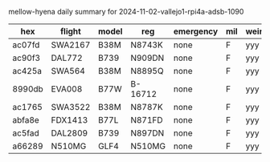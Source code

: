 mellow-hyena daily summary for 2024-11-02-vallejo1-rpi4a-adsb-1090

|hex|flight|model|reg|emergency|mil|weirdo|
|--|--|--|--|--|--|--|
|ac07fd|SWA2167|B38M|N8743K|none|F|yyy|
|ac90f3|DAL772|B739|N909DN|none|F|yyy|
|ac425a|SWA564|B38M|N8895Q|none|F|yyy|
|8990db|EVA008|B77W|B-16712|none|F|yyy|
|ac1765|SWA3522|B38M|N8787K|none|F|yyy|
|abfa8e|FDX1413|B77L|N871FD|none|F|yyy|
|ac5fad|DAL2809|B739|N897DN|none|F|yyy|
|a66289|N510MG|GLF4|N510MG|none|F|yyy|
